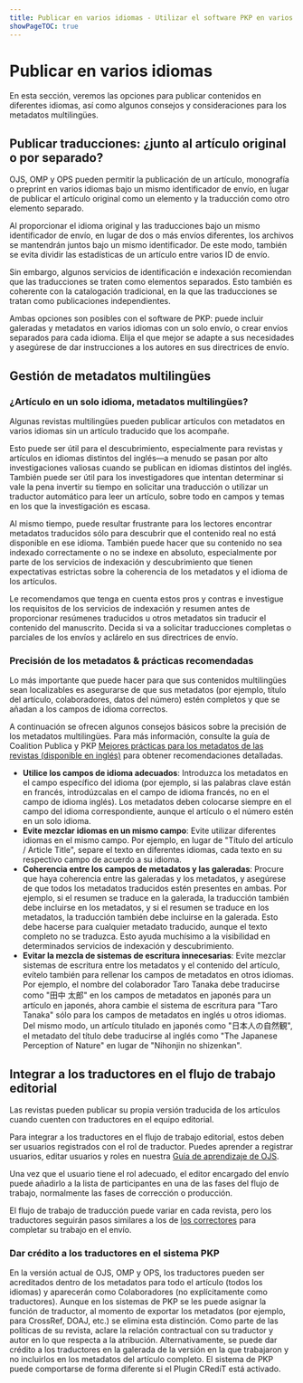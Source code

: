 ```yaml
---
title: Publicar en varios idiomas - Utilizar el software PKP en varios idiomas
showPageTOC: true
---
```


# Publicar en varios idiomas

En esta sección, veremos las opciones para publicar contenidos en diferentes idiomas, así como algunos consejos y consideraciones para los metadatos multilingües.

## Publicar traducciones: ¿junto al artículo original o por separado?

OJS, OMP y OPS pueden permitir la publicación de un artículo, monografía o preprint en varios idiomas bajo un mismo identificador de envío, en lugar de publicar el artículo original como un elemento y la traducción como otro elemento separado.

Al proporcionar el idioma original y las traducciones bajo un mismo identificador de envío, en lugar de dos o más envíos diferentes, los archivos se mantendrán juntos bajo un mismo identificador. De este modo, también se evita dividir las estadísticas de un artículo entre varios ID de envío.

Sin embargo, algunos servicios de identificación e indexación recomiendan que las traducciones se traten como elementos separados. Esto también es coherente con la catalogación tradicional, en la que las traducciones se tratan como publicaciones independientes.

Ambas opciones son posibles con el software de PKP: puede incluir galeradas y metadatos en varios idiomas con un solo envío, o crear envíos separados para cada idioma. Elija el que mejor se adapte a sus necesidades y asegúrese de dar instrucciones a los autores en sus directrices de envío.

## Gestión de metadatos multilingües

### ¿Artículo en un solo idioma, metadatos multilingües?

Algunas revistas multilingües pueden publicar artículos con metadatos en varios idiomas sin un artículo traducido que los acompañe.

Esto puede ser útil para el descubrimiento, especialmente para revistas y artículos en idiomas distintos del inglés—a menudo se pasan por alto investigaciones valiosas cuando se publican en idiomas distintos del inglés. También puede ser útil para los investigadores que intentan determinar si vale la pena invertir su tiempo en solicitar una traducción o utilizar un traductor automático para leer un artículo, sobre todo en campos y temas en los que la investigación es escasa.

Al mismo tiempo, puede resultar frustrante para los lectores encontrar metadatos traducidos sólo para descubrir que el contenido real no está disponible en ese idioma. También puede hacer que su contenido no sea indexado correctamente o no se indexe en absoluto, especialmente por parte de los servicios de indexación y descubrimiento que tienen expectativas estrictas sobre la coherencia de los metadatos y el idioma de los artículos.

Le recomendamos que tenga en cuenta estos pros y contras e investigue los requisitos de los servicios de indexación y resumen antes de proporcionar resúmenes traducidos u otros metadatos sin traducir el contenido del manuscrito. Decida si va a solicitar traducciones completas o parciales de los envíos y aclárelo en sus directrices de envío.

### Precisión de los metadatos & prácticas recomendadas

Lo más importante que puede hacer para que sus contenidos multilingües sean localizables es asegurarse de que sus metadatos (por ejemplo, título del artículo, colaboradores, datos del número) estén completos y que se añadan a los campos de idioma correctos.

A continuación se ofrecen algunos consejos básicos sobre la precisión de los metadatos multilingües. Para más información, consulte la guía de Coalition Publica y PKP [Mejores prácticas para los metadatos de las revistas (disponible en inglés)](https://docs.pkp.sfu.ca/metadata-practices/en/) para obtener recomendaciones detalladas.

-   **Utilice los campos de idioma adecuados**: Introduzca los metadatos en el campo específico del idioma (por ejemplo, si las palabras clave están en francés, introdúzcalas en el campo de idioma francés, no en el campo de idioma inglés). Los metadatos deben colocarse siempre en el campo del idioma correspondiente, aunque el artículo o el número estén en un solo idioma.
-   **Evite mezclar idiomas en un mismo campo**: Evite utilizar diferentes idiomas en el mismo campo. Por ejemplo, en lugar de "Título del artículo / Article Title", separe el texto en diferentes idiomas, cada texto en su respectivo campo de acuerdo a su idioma.
-   **Coherencia entre los campos de metadatos y las galeradas**: Procure que haya coherencia entre las galeradas y los metadatos, y asegúrese de que todos los metadatos traducidos estén presentes en ambas. Por ejemplo, si el resumen se traduce en la galerada, la traducción también debe incluirse en los metadatos, y si el resumen se traduce en los metadatos, la traducción también debe incluirse en la galerada. Esto debe hacerse para cualquier metadato traducido, aunque el texto completo no se traduzca. Esto ayuda muchísimo a la visibilidad en determinados servicios de indexación y descubrimiento.
-   **Evitar la mezcla de sistemas de escritura innecesarias**: Evite mezclar sistemas de escritura entre los metadatos y el contenido del artículo, evítelo también para rellenar los campos de metadatos en otros idiomas. Por ejemplo, el nombre del colaborador Taro Tanaka debe traducirse como "田中 太郎" en los campos de metadatos en japonés para un artículo en japonés, ahora cambie el sistema de escritura para "Taro Tanaka" sólo para los campos de metadatos en inglés u otros idiomas. Del mismo modo, un artículo titulado en japonés como "日本人の自然観", el metadato del título debe traducirse al inglés como "The Japanese Perception of Nature" en lugar de "Nihonjin no shizenkan".


## Integrar a los traductores en el flujo de trabajo editorial

Las revistas pueden publicar su propia versión traducida de los artículos cuando cuenten con traductores en el equipo editorial.

Para integrar a los traductores en el flujo de trabajo editorial, estos deben ser usuarios registrados con el rol de traductor. Puedes aprender a registrar usuarios, editar usuarios y roles en nuestra [Guía de aprendizaje de OJS](https://docs.pkp.sfu.ca/learning-ojs/3.1/es/users-and-roles).

Una vez que el usuario tiene el rol adecuado, el editor encargado del envío puede añadirlo a la lista de participantes en una de las fases del flujo de trabajo, normalmente las fases de corrección o producción.

El flujo de trabajo de traducción puede variar en cada revista, pero los traductores seguirán pasos similares a los de [los correctores](https://docs.pkp.sfu.ca/learning-ojs/3.1/es/editorial-workflow#corrector) para completar su trabajo en el envío.

### Dar crédito a los traductores en el sistema PKP

En la versión actual de OJS, OMP y OPS, los traductores pueden ser acreditados dentro de los metadatos para todo el artículo (todos los idiomas) y aparecerán como Colaboradores (no explícitamente como traductores). Aunque en los sistemas de PKP se les puede asignar la función de traductor, al momento de exportar los metadatos (por ejemplo, para CrossRef, DOAJ, etc.) se elimina esta distinción. Como parte de las políticas de su revista, aclare la relación contractual con su traductor y autor en lo que respecta a la atribución. Alternativamente, se puede dar crédito a los traductores en la galerada de la versión en la que trabajaron y no incluirlos en los metadatos del artículo completo. El sistema de PKP puede comportarse de forma diferente si el Plugin CRediT está activado.
